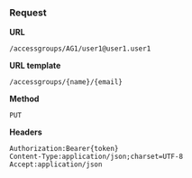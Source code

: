 ### Request

**URL**

`/accessgroups/AG1/user1@user1.user1`

**URL template**

`/accessgroups/{name}/{email}`

**Method**

`PUT`

**Headers**

`Authorization:Bearer{token}`  
`Content-Type:application/json;charset=UTF-8`  
`Accept:application/json`  
